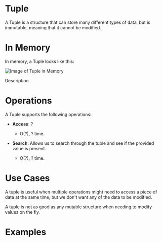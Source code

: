 # Tuple

A Tuple is a structure that can store many different types of data, but is immutable, meaning that it cannot be modified.

# In Memory

In memory, a Tuple looks like this:

![Image of Tuple in Memory](images/tuple_memory.png)

Description

# Operations

A Tuple supports the following operations:

* **Access**: ?
  * O(?), ? time.

* **Search**: Allows us to search through the tuple and see if the provided value is present.
  * O(?), ? time.

# Use Cases

A tuple is useful when multiple operations might need to access a piece of data at the same time, but we don't want any of the data to be modified.

A tuple is not as good as any mutable structure when needing to modify values on the fly.

# Examples
